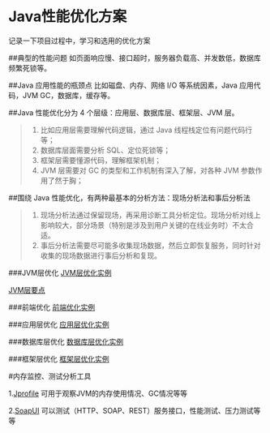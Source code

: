 # Java性能优化方案
记录一下项目过程中，学习和选用的优化方案

##典型的性能问题
如页面响应慢、接口超时，服务器负载高、并发数低，数据库频繁死锁等。

##Java 应用性能的瓶颈点
比如磁盘、内存、网络 I/O 等系统因素，Java 应用代码，JVM GC，数据库，缓存等。

##Java 性能优化分为 4 个层级：应用层、数据库层、框架层、JVM 层。
>1. 比如应用层需要理解代码逻辑，通过 Java 线程栈定位有问题代码行等；
>2. 数据库层面需要分析 SQL、定位死锁等；
>3. 框架层需要懂源代码，理解框架机制；
>4. JVM 层需要对 GC 的类型和工作机制有深入了解，对各种 JVM 参数作用了然于胸；

##围绕 Java 性能优化，有两种最基本的分析方法：现场分析法和事后分析法
>1. 现场分析法通过保留现场，再采用诊断工具分析定位。现场分析对线上影响较大，部分场景（特别是涉及到用户关键的在线业务时）不太合适。
>2. 事后分析法需要尽可能多收集现场数据，然后立即恢复服务，同时针对收集的现场数据进行事后分析和复现。

###JVM层优化
[JVM层优化实例](https://github.com/pgy1/optimize/blob/master/JVM%E5%B1%82%E4%BC%98%E5%8C%96/JVM%E5%B1%82%E4%BC%98%E5%8C%96%E5%AE%9E%E4%BE%8B.md)

[JVM层要点](https://github.com/pgy1/optimize/blob/master/JVM%E5%B1%82%E4%BC%98%E5%8C%96/JVM%E5%B1%82%E8%A6%81%E7%82%B9.md)

###前端优化
[前端优化实例](https://github.com/pgy1/optimize/blob/master/%E5%89%8D%E7%AB%AF%E4%BC%98%E5%8C%96/%E5%89%8D%E7%AB%AF%E4%BC%98%E5%8C%96%E5%AE%9E%E4%BE%8B.md)

###应用层优化
[应用层优化实例](https://github.com/pgy1/optimize/blob/master/%E5%BA%94%E7%94%A8%E5%B1%82%E4%BC%98%E5%8C%96/%E5%BA%94%E7%94%A8%E5%B1%82%E4%BC%98%E5%8C%96%E5%AE%9E%E4%BE%8B.md)

###数据库层优化
[数据库层优化实例](https://github.com/pgy1/optimize/blob/master/%E6%95%B0%E6%8D%AE%E5%BA%93%E5%B1%82%E4%BC%98%E5%8C%96/%E6%95%B0%E6%8D%AE%E5%BA%93%E5%B1%82%E4%BC%98%E5%8C%96%E5%AE%9E%E4%BE%8B.md)

###框架层优化
[框架层优化实例](https://github.com/pgy1/optimize/blob/master/%E6%A1%86%E6%9E%B6%E5%B1%82%E4%BC%98%E5%8C%96/%E6%A1%86%E6%9E%B6%E5%B1%82%E4%BC%98%E5%8C%96%E5%AE%9E%E4%BE%8B.md)

#内存监控、测试分析工具

1.[Jprofile](http://www.ej-technologies.com/download/jprofiler/files) 可用于观察JVM的内存使用情况、GC情况等等

2.[SoapUI](https://www.soapui.org/) 可以测试（HTTP、SOAP、REST）服务接口，性能测试、压力测试等等

